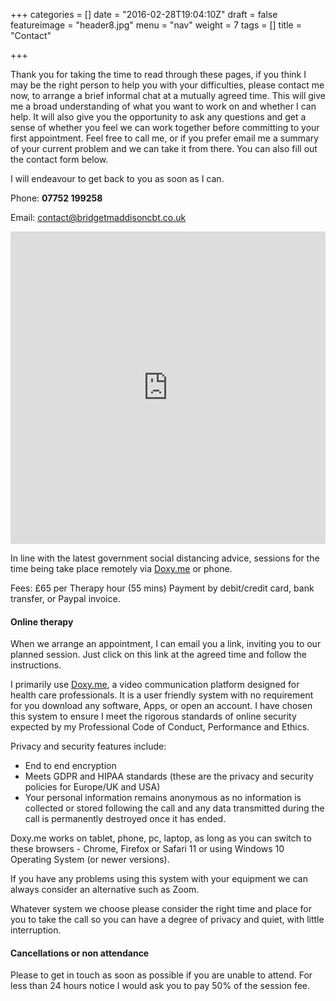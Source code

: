 +++
categories = []
date = "2016-02-28T19:04:10Z"
draft = false
featureimage = "header8.jpg"
menu = "nav"
weight = 7
tags = []
title = "Contact"

+++

Thank you for taking the time to read through these pages, if you think I may be
the right person to help you with your difficulties, please contact me now, to
arrange a brief informal chat at a mutually agreed time. This will give me a
broad understanding of what you want to work on and whether I can help. It will
also give you the opportunity to ask any questions and get a sense of whether
you feel we can work together before committing to your first appointment.
Feel free to call me, or if you prefer email me a summary of your current 
problem and we can take it from there. You can also fill out the contact form 
below.

I will endeavour to get back to you as soon as I can.

Phone: **07752 199258**

Email: <contact@bridgetmaddisoncbt.co.uk>


<iframe 
src="https://docs.google.com/forms/d/1nHvkFc7cPkGPb0PiaDYbWHIcL-P60IiLBME4lXQ97ok/viewform?embedded=true" 
width="100%" height="500" frameborder="0" marginheight="0" 
marginwidth="0">Loading...</iframe>


In line with the latest government social distancing advice, sessions for the
time being take place remotely via [Doxy.me](https://doxy.me) or phone.

Fees:    £65 per Therapy hour (55 mins) Payment by debit/credit card, bank transfer, or Paypal invoice.

#### Online therapy

When we arrange an appointment, I can email you a link, inviting you to our planned session.
Just click on this link at the agreed time and follow the instructions.

I primarily use [Doxy.me](https://doxy.me), a video communication platform designed for health
care professionals. It is a user friendly system with no requirement for you
download any software, Apps, or open an account. I have chosen this system to
ensure I meet the rigorous standards of online security expected by my
Professional Code of Conduct, Performance and Ethics.

Privacy and security features include:

* End to end encryption
* Meets GDPR and HIPAA standards (these are the privacy and security policies
  for Europe/UK and USA)
* Your personal information remains anonymous as no information is collected
  or stored following the call and any data transmitted during the call is
  permanently destroyed once it has ended.

Doxy.me works on tablet, phone, pc, laptop, as long as you can switch to these
browsers - Chrome, Firefox or Safari 11 or using Windows 10 Operating System (or
newer versions).

If you have any problems using this system with your equipment we can always
consider an alternative such as Zoom.

Whatever system we choose please consider the right time and place for you to
take the call so you can have a degree of privacy and quiet, with little
interruption.

#### Cancellations or non attendance
Please to get in touch as soon as possible if you are unable to attend. For less than 24 hours notice I would ask you to pay 50% of the session fee.
